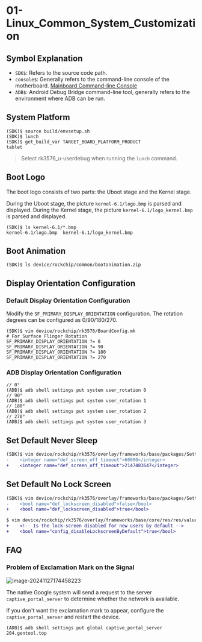 # 01-Linux_Common_System_Customization

## Symbol Explanation

* `SDK$`: Refers to the source code path.
* `console$`: Generally refers to the command-line console of the motherboard. [Mainboard Command-line Console](..\02-Getting_Started_Guide\02-Quick_Start_Guide.md#console_readme)
* `ADB$`: Android Debug Bridge command-line tool, generally refers to the environment where ADB can be run.

## System Platform

```
(SDK)$ source build/envsetup.sh
(SDK)$ lunch 
(SDK)$ get_build_var TARGET_BOARD_PLATFORM_PRODUCT
tablet
```

> Select rk3576_u-userdebug when running the `lunch` command.

## Boot Logo

The boot logo consists of two parts: the Uboot stage and the Kernel stage.

During the Uboot stage, the picture `kernel-6.1/logo.bmp` is parsed and displayed.
During the Kernel stage, the picture `kernel-6.1/logo_kernel.bmp` is parsed and displayed.

```
(SDK)$ ls kernel-6.1/*.bmp
kernel-6.1/logo.bmp  kernel-6.1/logo_kernel.bmp
```

## Boot Animation

```
(SDK)$ ls device/rockchip/common/bootanimation.zip
```

## Display Orientation Configuration

### Default Display Orientation Configuration

Modify the `SF_PRIMARY_DISPLAY_ORIENTATION` configuration. The rotation degrees can be configured as 0/90/180/270.

```
(SDK)$ vim device/rockchip/rk3576/BoardConfig.mk
# For Surface Flinger Rotation
SF_PRIMARY_DISPLAY_ORIENTATION ?= 0
SF_PRIMARY_DISPLAY_ORIENTATION ?= 90
SF_PRIMARY_DISPLAY_ORIENTATION ?= 180
SF_PRIMARY_DISPLAY_ORIENTATION ?= 270
```

### ADB Display Orientation Configuration

```
// 0°
(ADB)$ adb shell settings put system user_rotation 0
// 90°
(ADB)$ adb shell settings put system user_rotation 1
// 180°
(ADB)$ adb shell settings put system user_rotation 2
// 270°
(ADB)$ adb shell settings put system user_rotation 3
```

## Set Default Never Sleep

```diff
(SDK)$ vim device/rockchip/rk3576/overlay/frameworks/base/packages/SettingsProvider/res/values/defaults.xml
-    <integer name="def_screen_off_timeout">60000</integer>
+    <integer name="def_screen_off_timeout">2147483647</integer>
```

## Set Default No Lock Screen

```diff
(SDK)$ vim device/rockchip/rk3576/overlay/frameworks/base/packages/SettingsProvider/res/values/defaults.xml
-    <bool name="def_lockscreen_disabled">false</bool>
+    <bool name="def_lockscreen_disabled">true</bool>

$ vim device/rockchip/rk3576/overlay/frameworks/base/core/res/res/values/config.xml
+    <!-- Is the lock-screen disabled for new users by default -->
+    <bool name="config_disableLockscreenByDefault">true</bool>
```

## FAQ

### Problem of Exclamation Mark on the Signal

![image-20241127174458223](http://tanzhtanzh.oss-cn-shenzhen.aliyuncs.com/img/image-20241127174458223.png)

The native Google system will send a request to the server `captive_portal_server` to determine whether the network is available.

If you don't want the exclamation mark to appear, configure the `captive_portal_server` and restart the device.

```
(ADB)$ adb shell settings put global captive_portal_server 204.gentool.top
```
